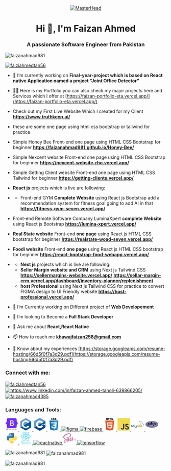 <div align="center">
  <a href="https://github.com/faizanahmad981/faizanahmad981">
    <img src="https://user-images.githubusercontent.com/74038190/212748842-9fcbad5b-6173-4175-8a61-521f3dbb7514.gif" alt="MasterHead"/>
  </a>
</div>

<h1 align="center">Hi 👋, I'm Faizan Ahmed</h1>
<h3 align="center">A passionate Software Engineer from Pakistan</h3>

<p align="left"> <img src="https://komarev.com/ghpvc/?username=faizanahmad981&label=Profile%20views&color=0e75b6&style=flat" alt="faizanahmad981" /> </p>

<p align="left"> <a href="https://twitter.com/faiziahmedtan56" target="blank"><img src="https://img.shields.io/twitter/follow/faiziahmedtan56?logo=twitter&style=for-the-badge" alt="faiziahmedtan56" /></a> </p>

- 🔭 I’m currently working on **Final-year-project which is based on React native Application named a project "Joint Office Detector"**
- 👨‍💻 Here is my Portfolio you can also check my major projects here and Services which I offer at [https://faizan-portfolio-eta.vercel.app/](https://faizan-portfolio-eta.vercel.app/)
- Check out my First Live Website Which I created for my Client  **https://www.truthkeep.ai/**
- these are some one page  using html css bootstrap or tailwind for practice

- Simple Honey Bee Front-end one page using HTML CSS Bootstrap for beginner  **https://faizanahmad981.github.io/Honey-Bee/** 
- Simple Nexcent website  Front-end one page using HTML CSS Bootstrap for beginner  **https://nexcent-website-rho.vercel.app/**
- Simple Getting Client website  Front-end one page using HTML CSS Tailwind for beginner  **https://getting-clients.vercel.app/**
- **React js** projects which is live are following:
- - Front-end GYM **Complete Website**  using React js Bootstrap add a recommendation system for fitness goal going to add AI in that  **https://fitness-gym-seven.vercel.app/**
- Front-end Remote Software Company LuminaXpert **complete Website**  using React js Bootstrap  **https://lumina-xpert.vercel.app/** 
- **Real State website**  Front-end **one page** using React js HTML CSS bootstrap for beginner  **https://realstate-woad-seven.vercel.app/**
- **Foodi website**  Front-end **one page** using React js HTML CSS bootstrap for beginner  **https://react-bootstrap-food-webapp.vercel.app/**
- - **Next js** projects which is live are following:
  - **Seller Margin website and CRM**   using Next js Tailwind CSS   **https://sellermargins-website.vercel.app/** **https://sellar-margin-crm.vercel.app/dashboard/inventory-planner/replenishment**
  -  **host Professional**   using Next js Tailwind CSS for practice to convert FIGMA design to UI Friendly website  **https://host-professional.vercel.app/** 
- 👯 I’m Currently working on Different project of **Web Developement**

- 🤝 I’m looking to Become a **Full Stack Developer**
- 💬 Ask me about **React,React Native**

- 📫 How to reach me **khawajfaizan258@gmail.com**

- 📄 Know about my experiences [https://storage.googleapis.com/resume-hosting/66d5f0f7a3d29.pdf](https://storage.googleapis.com/resume-hosting/66d5f0f7a3d29.pdf)

<h3 align="left">Connect with me:</h3>
<p align="left">
<a href="https://twitter.com/faiziahmedtan56" target="blank"><img align="center" src="https://raw.githubusercontent.com/rahuldkjain/github-profile-readme-generator/master/src/images/icons/Social/twitter.svg" alt="faiziahmedtan56" height="30" width="40" /></a>
<a href="https://www.linkedin.com/in/faizan-ahmed-tanoli-639866205/" target="blank"><img align="center" src="https://raw.githubusercontent.com/rahuldkjain/github-profile-readme-generator/master/src/images/icons/Social/linked-in-alt.svg" alt="https://www.linkedin.com/in/faizan-ahmed-tanoli-639866205/" height="30" width="40" /></a>
<a href="https://instagram.com/faizanahmad4385" target="blank"><img align="center" src="https://raw.githubusercontent.com/rahuldkjain/github-profile-readme-generator/master/src/images/icons/Social/instagram.svg" alt="faizanahmad4385" height="30" width="40" /></a>
</p>

<h3 align="left">Languages and Tools:</h3>
<p align="left"> <a href="https://getbootstrap.com" target="_blank" rel="noreferrer"> <img src="https://raw.githubusercontent.com/devicons/devicon/master/icons/bootstrap/bootstrap-plain-wordmark.svg" alt="bootstrap" width="40" height="40"/> </a> <a href="https://www.cprogramming.com/" target="_blank" rel="noreferrer"> <img src="https://raw.githubusercontent.com/devicons/devicon/master/icons/c/c-original.svg" alt="c" width="40" height="40"/> </a> <a href="https://www.w3schools.com/cpp/" target="_blank" rel="noreferrer"> <img src="https://raw.githubusercontent.com/devicons/devicon/master/icons/cplusplus/cplusplus-original.svg" alt="cplusplus" width="40" height="40"/> </a> <a href="https://www.w3schools.com/css/" target="_blank" rel="noreferrer"> <img src="https://raw.githubusercontent.com/devicons/devicon/master/icons/css3/css3-original-wordmark.svg" alt="css3" width="40" height="40"/> </a> <a href="https://www.figma.com/" target="_blank" rel="noreferrer"> <img src="https://www.vectorlogo.zone/logos/figma/figma-icon.svg" alt="figma" width="40" height="40"/> </a> <a href="https://firebase.google.com/" target="_blank" rel="noreferrer"> <img src="https://www.vectorlogo.zone/logos/firebase/firebase-icon.svg" alt="firebase" width="40" height="40"/> </a> <a href="https://www.w3.org/html/" target="_blank" rel="noreferrer"> <img src="https://raw.githubusercontent.com/devicons/devicon/master/icons/html5/html5-original-wordmark.svg" alt="html5" width="40" height="40"/> </a> <a href="https://developer.mozilla.org/en-US/docs/Web/JavaScript" target="_blank" rel="noreferrer"> <img src="https://raw.githubusercontent.com/devicons/devicon/master/icons/javascript/javascript-original.svg" alt="javascript" width="40" height="40"/> </a> <a href="https://www.mysql.com/" target="_blank" rel="noreferrer"> <img src="https://raw.githubusercontent.com/devicons/devicon/master/icons/mysql/mysql-original-wordmark.svg" alt="mysql" width="40" height="40"/> </a> <a href="https://www.php.net" target="_blank" rel="noreferrer"> <img src="https://raw.githubusercontent.com/devicons/devicon/master/icons/php/php-original.svg" alt="php" width="40" height="40"/> </a> <a href="https://www.python.org" target="_blank" rel="noreferrer"> <img src="https://raw.githubusercontent.com/devicons/devicon/master/icons/python/python-original.svg" alt="python" width="40" height="40"/> </a> <a href="https://reactjs.org/" target="_blank" rel="noreferrer"> <img src="https://raw.githubusercontent.com/devicons/devicon/master/icons/react/react-original-wordmark.svg" alt="react" width="40" height="40"/> </a> <a href="https://reactnative.dev/" target="_blank" rel="noreferrer"> <img src="https://reactnative.dev/img/header_logo.svg" alt="reactnative" width="40" height="40"/> </a> <a href="https://sass-lang.com" target="_blank" rel="noreferrer"> <img src="https://raw.githubusercontent.com/devicons/devicon/master/icons/sass/sass-original.svg" alt="sass" width="40" height="40"/> </a> <a href="https://www.tensorflow.org" target="_blank" rel="noreferrer"> <img src="https://www.vectorlogo.zone/logos/tensorflow/tensorflow-icon.svg" alt="tensorflow" width="40" height="40"/> </a> </p>

<p><img align="left" src="https://github-readme-stats.vercel.app/api/top-langs?username=faizanahmad981&show_icons=true&locale=en&layout=compact" alt="faizanahmad981" /></p>

<p>&nbsp;<img align="center" src="https://github-readme-stats.vercel.app/api?username=faizanahmad981&show_icons=true&locale=en" alt="faizanahmad981" /></p>

<p><img align="center" src="https://github-readme-streak-stats.herokuapp.com/?user=faizanahmad981&" alt="faizanahmad981" /></p>
